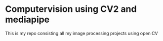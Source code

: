 # Computervision using CV2 and mediapipe
This is my repo consisting all my image processing projects using open CV
